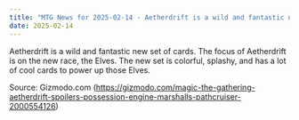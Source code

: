 ```yaml
---
title: "MTG News for 2025-02-14 - Aetherdrift is a wild and fantastic new set of car..."
date: 2025-02-14
---
```


Aetherdrift is a wild and fantastic new set of cards. The focus of Aetherdrift is on the new race, the Elves. The new set is colorful, splashy, and has a lot of cool cards to power up those Elves.

Source: Gizmodo.com (https://gizmodo.com/magic-the-gathering-aetherdrift-spoilers-possession-engine-marshalls-pathcruiser-2000554126)
